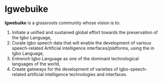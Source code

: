 # Igwebuike 
  
__Igwebuike__ is a grassroots community whose vision is to: 
1. Initiate a unified and sustained global effort towards the preservation of the Igbo Language,
2. Curate Igbo speech data that will enable the development of various speech-related Artificial intelligence interfaces/platforms, using the in Igbo Language,
3. Entrench Igbo Language as one of the dominant technological languages of the world,
4. Create gateways for the development of varieties of Igbo-speech-related artificial intelligence technologies and interfaces.

          